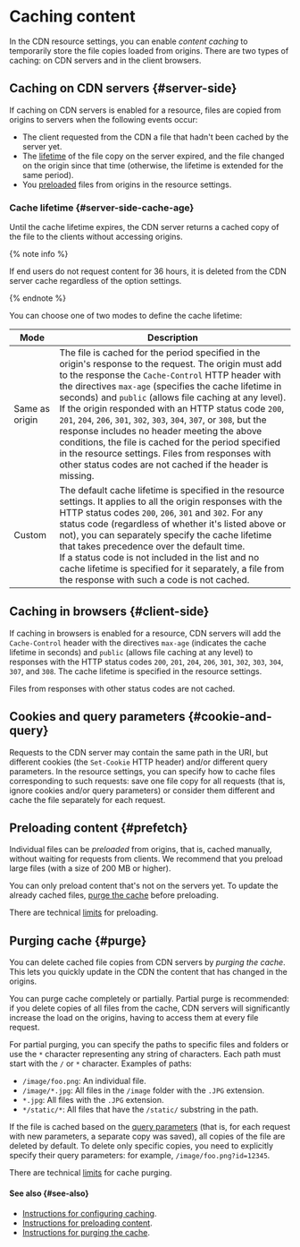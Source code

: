 # Caching content

In the CDN resource settings, you can enable _content caching_ to temporarily store the file copies loaded from origins. There are two types of caching: on CDN servers and in the client browsers.

## Caching on CDN servers {#server-side}

If caching on CDN servers is enabled for a resource, files are copied from origins to servers when the following events occur:

* The client requested from the CDN a file that hadn't been cached by the server yet.
* The [lifetime](#server-side-cache-age) of the file copy on the server expired, and the file changed on the origin since that time (otherwise, the lifetime is extended for the same period).
* You [preloaded](#prefetch) files from origins in the resource settings.

### Cache lifetime {#server-side-cache-age}

Until the cache lifetime expires, the CDN server returns a cached copy of the file to the clients without accessing origins.

{% note info %}

If end users do not request content for 36 hours, it is deleted from the CDN server cache regardless of the option settings.

{% endnote %}

You can choose one of two modes to define the cache lifetime:

| Mode | Description |
| ----- | ----- |
| Same as origin | The file is cached for the period specified in the origin's response to the request. The origin must add to the response the `Cache-Control` HTTP header with the directives `max-age` (specifies the cache lifetime in seconds) and `public` (allows file caching at any level).<br/>If the origin responded with an HTTP status code `200`, `201`, `204`, `206`, `301`, `302`, `303`, `304`, `307`, or `308`, but the response includes no header meeting the above conditions, the file is cached for the period specified in the resource settings. Files from responses with other status codes are not cached if the header is missing. |
| Custom | The default cache lifetime is specified in the resource settings. It applies to all the origin responses with the HTTP status codes `200`, `206`, `301` and `302`. For any status code (regardless of whether it's listed above or not), you can separately specify the cache lifetime that takes precedence over the default time.<br/>If a status code is not included in the list and no cache lifetime is specified for it separately, a file from the response with such a code is not cached. |

## Caching in browsers {#client-side}

If caching in browsers is enabled for a resource, CDN servers will add the `Cache-Control` header with the directives `max-age` (indicates the cache lifetime in seconds) and `public` (allows file caching at any level) to responses with the HTTP status codes `200`, `201`, `204`, `206`, `301`, `302`, `303`, `304`, `307`, and `308`. The cache lifetime is specified in the resource settings.

Files from responses with other status codes are not cached.

## Cookies and query parameters {#cookie-and-query}

Requests to the CDN server may contain the same path in the URI, but different cookies (the `Set-Cookie` HTTP header) and/or different query parameters. In the resource settings, you can specify how to cache files corresponding to such requests: save one file copy for all requests (that is, ignore cookies and/or query parameters) or consider them different and cache the file separately for each request.

## Preloading content {#prefetch}

Individual files can be _preloaded_ from origins, that is, cached manually, without waiting for requests from clients. We recommend that you preload large files (with a size of 200 MB or higher).

You can only preload content that's not on the servers yet. To update the already cached files, [purge the cache](#purge) before preloading.

There are technical [limits](limits.md) for preloading.

## Purging cache {#purge}

You can delete cached file copies from CDN servers by _purging the cache_. This lets you quickly update in the CDN the content that has changed in the origins.

You can purge cache completely or partially. Partial purge is recommended: if you delete copies of all files from the cache, CDN servers will significantly increase the load on the origins, having to access them at every file request.

For partial purging, you can specify the paths to specific files and folders or use the `*` character representing any string of characters. Each path must start with the `/` or `*` character. Examples of paths:

* `/image/foo.png`: An individual file.
* `/image/*.jpg`: All files in the `/image` folder with the `.JPG` extension.
* `*.jpg`: All files with the `.JPG` extension.
* `*/static/*`: All files that have the `/static/` substring in the path.

If the file is cached based on the [query parameters](#cookie-and-query) (that is, for each request with new parameters, a separate copy was saved), all copies of the file are deleted by default. To delete only specific copies, you need to explicitly specify their query parameters: for example, `/image/foo.png?id=12345`.

There are technical [limits](limits.md) for cache purging.

#### See also {#see-also}

* [Instructions for configuring caching](../operations/resources/configure-caching.md).
* [Instructions for preloading content](../operations/resources/prefetch-files.md).
* [Instructions for purging the cache](../operations/resources/purge-cache.md).